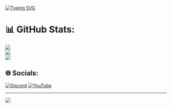 [![Typing SVG](https://readme-typing-svg.demolab.com?font=Fira+Code&weight=900&size=33&pause=1000&random=false&width=435&lines=Touch+some+grass)](https://git.io/typing-svg)


# 📊 GitHub Stats:
![](https://github-readme-stats.vercel.app/api?username=Storm772&theme=shadow_blue&hide_border=false&include_all_commits=false&count_private=false)<br/>
![](https://github-readme-streak-stats.herokuapp.com/?user=Storm772&theme=shadow_blue&hide_border=false)<br/>
![](https://github-readme-stats.vercel.app/api/top-langs/?username=Storm772&theme=shadow_blue&hide_border=false&include_all_commits=false&count_private=false&layout=compact)

## 🌐 Socials:
[![Discord](https://img.shields.io/badge/Discord-%237289DA.svg?logo=discord&logoColor=white)]([https://discord.com/users/1075505032792907776) [![YouTube](https://img.shields.io/badge/YouTube-%23FF0000.svg?logo=YouTube&logoColor=white)](https://youtube.com/@UCXEYwDXq83drJBhNhuMMUqA) 


---
[![](https://visitcount.itsvg.in/api?id=Storm772&icon=0&color=0)](https://visitcount.itsvg.in)

